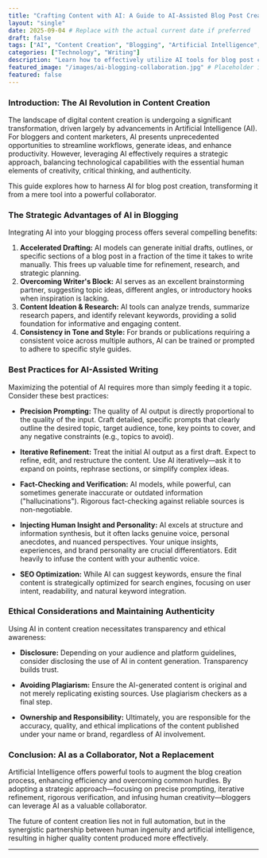 ```yaml
---
title: "Crafting Content with AI: A Guide to AI-Assisted Blog Post Creation"
layout: "single"
date: 2025-09-04 # Replace with the actual current date if preferred
draft: false
tags: ["AI", "Content Creation", "Blogging", "Artificial Intelligence", "Writing Tools", "Productivity"]
categories: ["Technology", "Writing"]
description: "Learn how to effectively utilize AI tools for blog post creation, enhancing productivity and overcoming writer's block while maintaining quality and authenticity."
featured_image: "/images/ai-blogging-collaboration.jpg" # Placeholder image path
featured: false
---
```


### Introduction: The AI Revolution in Content Creation

The landscape of digital content creation is undergoing a significant transformation, driven largely by advancements in Artificial Intelligence (AI). For bloggers and content marketers, AI presents unprecedented opportunities to streamline workflows, generate ideas, and enhance productivity. However, leveraging AI effectively requires a strategic approach, balancing technological capabilities with the essential human elements of creativity, critical thinking, and authenticity.

This guide explores how to harness AI for blog post creation, transforming it from a mere tool into a powerful collaborator.

### The Strategic Advantages of AI in Blogging

Integrating AI into your blogging process offers several compelling benefits:

1.  **Accelerated Drafting:** AI models can generate initial drafts, outlines, or specific sections of a blog post in a fraction of the time it takes to write manually. This frees up valuable time for refinement, research, and strategic planning.
2.  **Overcoming Writer's Block:** AI serves as an excellent brainstorming partner, suggesting topic ideas, different angles, or introductory hooks when inspiration is lacking.
3.  **Content Ideation & Research:** AI tools can analyze trends, summarize research papers, and identify relevant keywords, providing a solid foundation for informative and engaging content.
4.  **Consistency in Tone and Style:** For brands or publications requiring a consistent voice across multiple authors, AI can be trained or prompted to adhere to specific style guides.

### Best Practices for AI-Assisted Writing

Maximizing the potential of AI requires more than simply feeding it a topic. Consider these best practices:

*   **Precision Prompting:** The quality of AI output is directly proportional to the quality of the input. Craft detailed, specific prompts that clearly outline the desired topic, target audience, tone, key points to cover, and any negative constraints (e.g., topics to avoid).

*   **Iterative Refinement:** Treat the initial AI output as a first draft. Expect to refine, edit, and restructure the content. Use AI iteratively—ask it to expand on points, rephrase sections, or simplify complex ideas.

*   **Fact-Checking and Verification:** AI models, while powerful, can sometimes generate inaccurate or outdated information ("hallucinations"). Rigorous fact-checking against reliable sources is non-negotiable.

*   **Injecting Human Insight and Personality:** AI excels at structure and information synthesis, but it often lacks genuine voice, personal anecdotes, and nuanced perspectives. Your unique insights, experiences, and brand personality are crucial differentiators. Edit heavily to infuse the content with your authentic voice.

*   **SEO Optimization:** While AI can suggest keywords, ensure the final content is strategically optimized for search engines, focusing on user intent, readability, and natural keyword integration.

### Ethical Considerations and Maintaining Authenticity

Using AI in content creation necessitates transparency and ethical awareness:

*   **Disclosure:** Depending on your audience and platform guidelines, consider disclosing the use of AI in content generation. Transparency builds trust.

*   **Avoiding Plagiarism:** Ensure the AI-generated content is original and not merely replicating existing sources. Use plagiarism checkers as a final step.

*   **Ownership and Responsibility:** Ultimately, you are responsible for the accuracy, quality, and ethical implications of the content published under your name or brand, regardless of AI involvement.

### Conclusion: AI as a Collaborator, Not a Replacement

Artificial Intelligence offers powerful tools to augment the blog creation process, enhancing efficiency and overcoming common hurdles. By adopting a strategic approach—focusing on precise prompting, iterative refinement, rigorous verification, and infusing human creativity—bloggers can leverage AI as a valuable collaborator.

The future of content creation lies not in full automation, but in the synergistic partnership between human ingenuity and artificial intelligence, resulting in higher quality content produced more effectively.

---